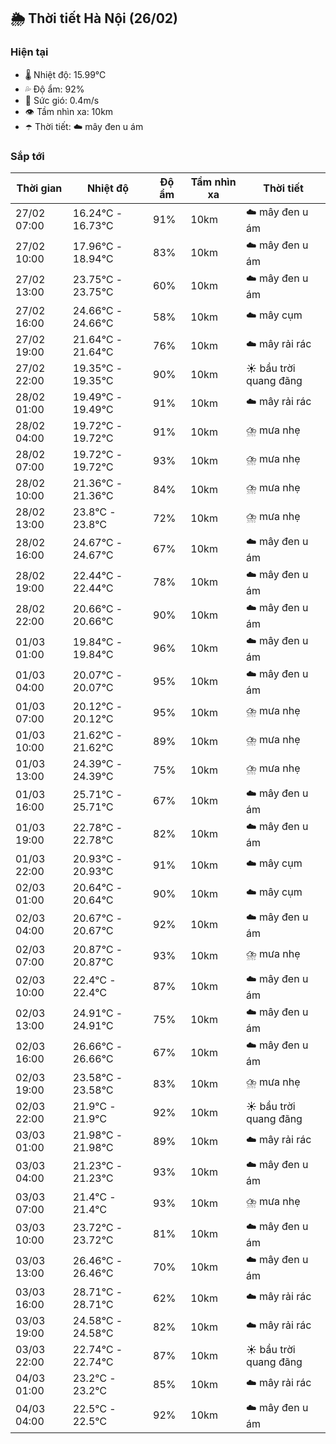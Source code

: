 ## 🌦️ Thời tiết Hà Nội (26/02)

### Hiện tại

- 🌡️ Nhiệt độ: 15.99℃
- 💦 Độ ẩm: 92%
- 💨 Sức gió: 0.4m/s
- 👁️ Tầm nhìn xa: 10km
- ☂️ Thời tiết: ☁️ mây đen u ám

### Sắp tới

| Thời gian | Nhiệt độ | Độ ẩm | Tầm nhìn xa | Thời tiết |
| --- | --- | --- | --- | --- |
| 27/02 07:00 | 16.24℃ - 16.73℃ | 91% | 10km | ☁️ mây đen u ám |
| 27/02 10:00 | 17.96℃ - 18.94℃ | 83% | 10km | ☁️ mây đen u ám |
| 27/02 13:00 | 23.75℃ - 23.75℃ | 60% | 10km | ☁️ mây đen u ám |
| 27/02 16:00 | 24.66℃ - 24.66℃ | 58% | 10km | ☁️ mây cụm |
| 27/02 19:00 | 21.64℃ - 21.64℃ | 76% | 10km | ☁️ mây rải rác |
| 27/02 22:00 | 19.35℃ - 19.35℃ | 90% | 10km | ☀️ bầu trời quang đãng |
| 28/02 01:00 | 19.49℃ - 19.49℃ | 91% | 10km | ☁️ mây rải rác |
| 28/02 04:00 | 19.72℃ - 19.72℃ | 91% | 10km | ⛈️ mưa nhẹ |
| 28/02 07:00 | 19.72℃ - 19.72℃ | 93% | 10km | ⛈️ mưa nhẹ |
| 28/02 10:00 | 21.36℃ - 21.36℃ | 84% | 10km | ⛈️ mưa nhẹ |
| 28/02 13:00 | 23.8℃ - 23.8℃ | 72% | 10km | ⛈️ mưa nhẹ |
| 28/02 16:00 | 24.67℃ - 24.67℃ | 67% | 10km | ☁️ mây đen u ám |
| 28/02 19:00 | 22.44℃ - 22.44℃ | 78% | 10km | ☁️ mây đen u ám |
| 28/02 22:00 | 20.66℃ - 20.66℃ | 90% | 10km | ☁️ mây đen u ám |
| 01/03 01:00 | 19.84℃ - 19.84℃ | 96% | 10km | ☁️ mây đen u ám |
| 01/03 04:00 | 20.07℃ - 20.07℃ | 95% | 10km | ☁️ mây đen u ám |
| 01/03 07:00 | 20.12℃ - 20.12℃ | 95% | 10km | ⛈️ mưa nhẹ |
| 01/03 10:00 | 21.62℃ - 21.62℃ | 89% | 10km | ⛈️ mưa nhẹ |
| 01/03 13:00 | 24.39℃ - 24.39℃ | 75% | 10km | ⛈️ mưa nhẹ |
| 01/03 16:00 | 25.71℃ - 25.71℃ | 67% | 10km | ☁️ mây đen u ám |
| 01/03 19:00 | 22.78℃ - 22.78℃ | 82% | 10km | ☁️ mây đen u ám |
| 01/03 22:00 | 20.93℃ - 20.93℃ | 91% | 10km | ☁️ mây cụm |
| 02/03 01:00 | 20.64℃ - 20.64℃ | 90% | 10km | ☁️ mây cụm |
| 02/03 04:00 | 20.67℃ - 20.67℃ | 92% | 10km | ☁️ mây đen u ám |
| 02/03 07:00 | 20.87℃ - 20.87℃ | 93% | 10km | ⛈️ mưa nhẹ |
| 02/03 10:00 | 22.4℃ - 22.4℃ | 87% | 10km | ☁️ mây đen u ám |
| 02/03 13:00 | 24.91℃ - 24.91℃ | 75% | 10km | ☁️ mây đen u ám |
| 02/03 16:00 | 26.66℃ - 26.66℃ | 67% | 10km | ☁️ mây đen u ám |
| 02/03 19:00 | 23.58℃ - 23.58℃ | 83% | 10km | ⛈️ mưa nhẹ |
| 02/03 22:00 | 21.9℃ - 21.9℃ | 92% | 10km | ☀️ bầu trời quang đãng |
| 03/03 01:00 | 21.98℃ - 21.98℃ | 89% | 10km | ☁️ mây rải rác |
| 03/03 04:00 | 21.23℃ - 21.23℃ | 93% | 10km | ☁️ mây đen u ám |
| 03/03 07:00 | 21.4℃ - 21.4℃ | 93% | 10km | ⛈️ mưa nhẹ |
| 03/03 10:00 | 23.72℃ - 23.72℃ | 81% | 10km | ☁️ mây đen u ám |
| 03/03 13:00 | 26.46℃ - 26.46℃ | 70% | 10km | ☁️ mây đen u ám |
| 03/03 16:00 | 28.71℃ - 28.71℃ | 62% | 10km | ☁️ mây rải rác |
| 03/03 19:00 | 24.58℃ - 24.58℃ | 82% | 10km | ☁️ mây rải rác |
| 03/03 22:00 | 22.74℃ - 22.74℃ | 87% | 10km | ☀️ bầu trời quang đãng |
| 04/03 01:00 | 23.2℃ - 23.2℃ | 85% | 10km | ☁️ mây rải rác |
| 04/03 04:00 | 22.5℃ - 22.5℃ | 92% | 10km | ☁️ mây đen u ám |
